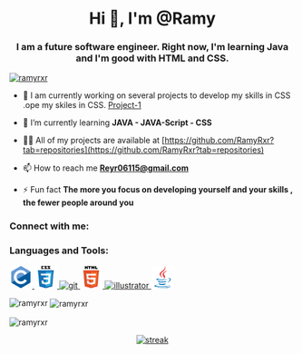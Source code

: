 <h1 align="center">Hi 👋, I'm @Ramy</h1>
<h3 align="center">I am a future software engineer. Right now, I'm learning Java and I'm good with HTML and CSS.</h3>

<p align="left"> <a href="https://github.com/ryo-ma/github-profile-trophy"><img src="https://github-profile-trophy.vercel.app/?username=ramyrxr" alt="ramyrxr" /></a> </p>

- 🔭 I am currently working on several projects to develop my skills in CSS .ope my skiles in CSS. [Project-1](https://ramyrxr.github.io/Project-3/)

- 🌱 I’m currently learning **JAVA - JAVA-Script - CSS**

- 👨‍💻 All of my projects are available at [https://github.com/RamyRxr?tab=repositories](https://github.com/RamyRxr?tab=repositories)

- 📫 How to reach me **Reyr06115@gmail.com**

- ⚡ Fun fact **The more you focus on developing yourself and your skills , the fewer people around you**

<h3 align="left">Connect with me:</h3>
<p align="left">
</p>

<h3 align="left">Languages and Tools:</h3>
<p align="left"> <a href="https://www.cprogramming.com/" target="_blank" rel="noreferrer"> <img src="https://raw.githubusercontent.com/devicons/devicon/master/icons/c/c-original.svg" alt="c" width="40" height="40"/> </a> <a href="https://www.w3schools.com/css/" target="_blank" rel="noreferrer"> <img src="https://raw.githubusercontent.com/devicons/devicon/master/icons/css3/css3-original-wordmark.svg" alt="css3" width="40" height="40"/> </a> <a href="https://git-scm.com/" target="_blank" rel="noreferrer"> <img src="https://www.vectorlogo.zone/logos/git-scm/git-scm-icon.svg" alt="git" width="40" height="40"/> </a> <a href="https://www.w3.org/html/" target="_blank" rel="noreferrer"> <img src="https://raw.githubusercontent.com/devicons/devicon/master/icons/html5/html5-original-wordmark.svg" alt="html5" width="40" height="40"/> </a> <a href="https://www.adobe.com/in/products/illustrator.html" target="_blank" rel="noreferrer"> <img src="https://www.vectorlogo.zone/logos/adobe_illustrator/adobe_illustrator-icon.svg" alt="illustrator" width="40" height="40"/> </a> <a href="https://www.java.com" target="_blank" rel="noreferrer"> <img src="https://raw.githubusercontent.com/devicons/devicon/master/icons/java/java-original.svg" alt="java" width="40" height="40"/> </a> </p>

<p><img align="left" src="https://github-readme-stats.vercel.app/api/top-langs?username=ramyrxr&show_icons=true&locale=en&layout=compact" alt="ramyrxr" /></p>

<p>&nbsp;<img align="center" src="https://github-readme-stats.vercel.app/api?username=ramyrxr&show_icons=true&locale=en" alt="ramyrxr" /></p>

<p><img align="center" src="https://github-readme-streak-stats.herokuapp.com/?user=ramyrxr&" alt="ramyrxr" /></p>


<p align="center">
  <a href="https://github.com/RamyRxr">      
<img title="stats" alt="streak" src="https://github-readme-streak-stats.herokuapp.com/?user=RamyRxr&theme=dark&hide_border=true&stroke=f53b3b"/>
</a> 
</p>


<!---
RamyRxr/RamyRxr is a ✨ special ✨ repository because its `README.md` (this file) appears on your GitHub profile.
You can click the Preview link to take a look at your changes.
--->
